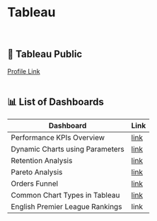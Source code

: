 # Tableau
<br>

## 🔗 Tableau Public
 [Profile Link](https://public.tableau.com/app/profile/syed.hasan.isar.rizvi5054/vizzes)
<br>
<br>


## 📊 List of Dashboards
| **Dashboard**                          | **Link**         |
|----------------------------------------|------------------|
| Performance KPIs Overview | [link](https://public.tableau.com/app/profile/syed.hasan.isar.rizvi5054/viz/PerformanceKPIsOverview/KPIs) |
| Dynamic Charts using Parameters | [link](https://public.tableau.com/app/profile/syed.hasan.isar.rizvi5054/viz/DynamicChartsusingParameters/DynamicDashboard) |
| Retention Analysis | [link](https://public.tableau.com/app/profile/syed.hasan.isar.rizvi5054/viz/RetentionAnalysis_17438595962160/RetentionAnalysis) |
| Pareto Analysis | [link](https://public.tableau.com/app/profile/syed.hasan.isar.rizvi5054/viz/ParetoAnalysis_17438596861620/ParetoAnalysis) |
| Orders Funnel | [link](https://public.tableau.com/app/profile/syed.hasan.isar.rizvi5054/viz/OrdersFunnel/OrdersFunneldashboard) |
| Common Chart Types in Tableau | [link](https://public.tableau.com/app/profile/syed.hasan.isar.rizvi5054/viz/CommonChartTypesinTableau/ChartTypes) |
| English Premier League Rankings | link |



